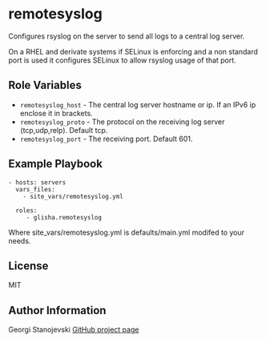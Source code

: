 remotesyslog
============

Configures rsyslog on the server to send all logs to a central log server.

On a RHEL and derivate systems if SELinux is enforcing and a non standard
port is used it configures SELinux to allow rsyslog usage of that port.


Role Variables
--------------

- `remotesyslog_host` - The central log server hostname or ip. If an IPv6 ip enclose it in brackets.
- `remotesyslog_proto` - The protocol on the receiving log server (tcp,udp,relp). Default tcp.
- `remotesyslog_port` - The receiving port. Default 601.


Example Playbook
----------------

    - hosts: servers
      vars_files:
        - site_vars/remotesyslog.yml

      roles:
         - glisha.remotesyslog

Where site_vars/remotesyslog.yml is defaults/main.yml modifed to your needs.

License
-------

MIT

Author Information
------------------

Georgi Stanojevski
[GitHub project page](https://github.com/glisha/ansible-remotesyslog)
